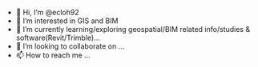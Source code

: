 - 👋 Hi, I’m @ecloh92
- 👀 I’m interested in GIS and BIM
- 🌱 I’m currently learning/exploring geospatial/BIM related info/studies & software(Revit/Trimble)...
- 💞️ I’m looking to collaborate on ...
- 📫 How to reach me ...

<!---
ecloh92/ecloh92 is a ✨ special ✨ repository because its `README.md` (this file) appears on your GitHub profile.
You can click the Preview link to take a look at your changes.
--->
